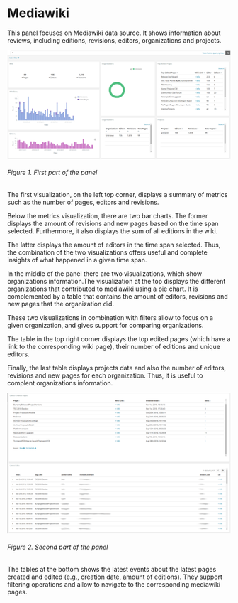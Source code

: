 # Mediawiki

This panel focuses on Mediawiki data source. It shows information about reviews, including  editions, revisions, editors, organizations and projects.

![Mediawiki](assets/images/mediawiki_panel_1.png)
###### Figure 1. First part of the panel

The first visualization, on the left top corner, displays a summary of metrics such as the number of pages, editors and revisions.

Below the metrics visualization, there are two bar charts. The former displays the amount of revisions and new pages based on the time span selected. Furthermore, it also displays the sum of all editions in the wiki.

The latter displays the amount of editors in the time span selected. Thus, the combination of the two visualizations offers useful and complete insights of what happened in a given time span.

In the middle of the panel there are two visualizations, which show organizations information.The visualization at the top displays the different organizations that contributed to mediawiki using a pie chart. It is complemented by a table that contains the amount of editors, revisions and new pages that the organization did.

These two visualizations in combination with filters allow to focus on a given organization, and gives support for comparing organizations.

The table in the top right corner displays the top edited pages (which have a link to the corresponding wiki page), their number of editions and unique editors.

Finally, the last table displays projects data and also the number of editors, revisions and new pages for each organization. Thus, it is useful to complent organizations information.

![Mediawiki](assets/images/mediawiki_panel_2.png)
###### Figure 2. Second part of the panel

The tables at the bottom shows the latest events about the latest pages created and edited (e.g., creation date, amount of editions). They support filtering operations and allow to navigate to the corresponding mediawiki pages.